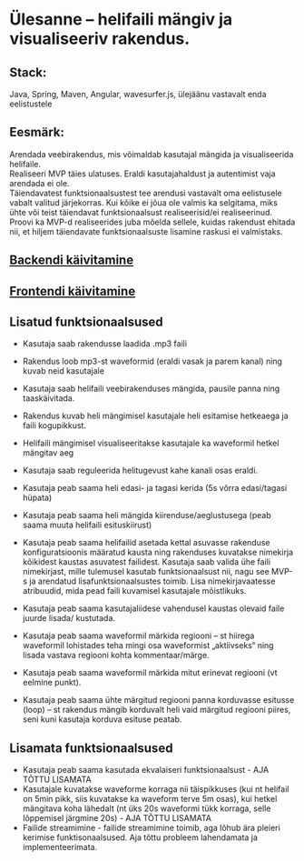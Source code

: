 # Ülesanne – helifaili mängiv ja visualiseeriv rakendus.

## Stack:
Java, Spring, Maven, Angular, wavesurfer.js, ülejäänu vastavalt enda eelistustele

## Eesmärk:
Arendada veebirakendus, mis võimaldab kasutajal mängida ja visualiseerida helifaile.  
Realiseeri MVP täies ulatuses. Eraldi kasutajahaldust ja autentimist vaja arendada ei ole.  
Täiendavatest funktsionaalsustest tee arendusi vastavalt oma eelistusele vabalt valitud järjekorras. Kui kõike ei jõua ole valmis ka selgitama, miks ühte või teist täiendavat funktsionaalsust realiseerisid/ei realiseerinud. Proovi ka MVP-d realiseerides juba mõelda sellele, kuidas rakendust ehitada nii, et hiljem täiendavate funktsionaalsuste lisamine raskusi ei valmistaks.  


## [Backendi käivitamine](https://github.com/CristianNoop/wavesurfer-demo/tree/master/waveform-player-backend/README.md)  
## [Frontendi käivitamine](https://github.com/CristianNoop/wavesurfer-demo/tree/master/waveform-player-frontend/README.md)

## Lisatud funktsionaalsused  
* Kasutaja saab rakendusse laadida .mp3 faili    
*	Rakendus loob mp3-st waveformid (eraldi vasak ja parem kanal) ning kuvab neid kasutajale   
*	Kasutaja saab helifaili veebirakenduses mängida, pausile panna ning taaskäivitada.  
*	Rakendus kuvab heli mängimisel kasutajale heli esitamise hetkeaega ja faili kogupikkust.  
*	Helifaili mängimisel visualiseeritakse kasutajale ka waveformil hetkel mängitav aeg
*	Kasutaja saab reguleerida helitugevust kahe kanali osas eraldi.   


*	Kasutaja peab saama heli edasi- ja tagasi kerida (5s võrra edasi/tagasi hüpata)  
*	Kasutaja peab saama heli mängida kiirenduse/aeglustusega (peab saama muuta helifaili esituskiirust)  
*	Kasutaja peab saama helifailid asetada kettal asuvasse rakenduse konfiguratsioonis määratud kausta ning rakenduses kuvatakse nimekirja kõikidest kaustas asuvatest failidest. Kasutaja saab valida ühe faili nimekirjast, mille tulemusel kasutab funktsionaalsust nii, nagu see MVP-s ja arendatud lisafunktsionaalsustes toimib. Lisa nimekirjavaatesse atribuudid, mida pead faili kuvamisel kasutajale mõistlikuks.  
*	Kasutaja peab saama kasutajaliidese vahendusel kaustas olevaid faile juurde lisada/ kustutada.  
*	Kasutaja peab saama waveformil märkida regiooni – st hiirega waveformil lohistades teha mingi osa waveformist „aktiivseks“  ning lisada vastava regiooni kohta kommentaar/märge.  
*	Kasutaja peab saama waveformil märkida mitut erinevat regiooni (vt eelmine punkt).  
*	Kasutaja peab saama ühte märgitud regiooni panna korduvasse esitusse (loop) – st rakendus mängib korduvalt heli vaid märgitud regiooni piires, seni kuni kasutaja korduva esituse peatab.  

## Lisamata funktsionaalsused
*	Kasutaja peab saama kasutada ekvalaiseri funktsionaalsust  - AJA TÕTTU LISAMATA  
*	Kasutajale kuvatakse waveforme korraga nii täispikkuses (kui nt helifail on 5min pikk, siis kuvatakse ka waveform terve 5m osas), kui hetkel mängitava koha lähedalt (nt üks 20s waveformi tükk korraga, selle lõppemisel järgmine 20s) - AJA TÕTTU LISAMATA  
* Failide streamimine - failide streamimine toimib, aga lõhub ära pleieri kerimise funktisonaalsused. Aja tõttu probleem lahendamata ja implementeerimata.
